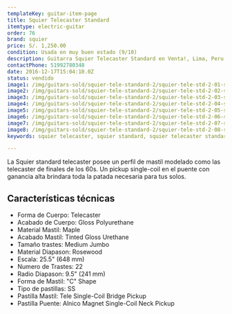 ```yaml
---
templateKey: guitar-item-page
title: Squier Telecaster Standard
itemtype: electric-guitar
order: 76
brand: squier
price: S/. 1,250.00
condition: Usada en muy buen estado (9/10)
description: Guitarra Squier Telecaster Standard en Venta!, Lima, Peru
contactPhone: 51992780348
date: 2016-12-17T15:04:10.0Z
status: vendido
image1: /img/guitars-sold/squier-tele-standard-2/squier-tele-std-2-01-sold.jpg
image2: /img/guitars-sold/squier-tele-standard-2/squier-tele-std-2-02-sold.jpg
image3: /img/guitars-sold/squier-tele-standard-2/squier-tele-std-2-03-sold.jpg
image4: /img/guitars-sold/squier-tele-standard-2/squier-tele-std-2-04-sold.jpg
image5: /img/guitars-sold/squier-tele-standard-2/squier-tele-std-2-05-sold.jpg
image6: /img/guitars-sold/squier-tele-standard-2/squier-tele-std-2-06-sold.jpg
image7: /img/guitars-sold/squier-tele-standard-2/squier-tele-std-2-07-sold.jpg
image8: /img/guitars-sold/squier-tele-standard-2/squier-tele-std-2-08-sold.jpg
keywords: squier telecaster, squier standard, squier telecaster standard

---
```

La Squier standard telecaster posee un perfil de mastil modelado como las telecaster de finales de los 60s. Un pickup single-coil en el puente con ganancia alta brindara toda la patada necesaria para tus solos.

## Características técnicas

* Forma de Cuerpo: Telecaster
* Acabado de Cuerpo: Gloss Polyurethane
* Material Mastil: Maple
* Acabado Mastil: Tinted Gloss Urethane
* Tamaño trastes: Medium Jumbo
* Material Diapason: Rosewood
* Escala: 25.5" (648 mm)
* Numero de Trastes: 22
* Radio Diapason: 9.5" (241 mm)
* Forma de Mastil: "C" Shape
* Tipo de pastillas: SS
* Pastilla Mastil: Tele Single-Coil Bridge Pickup
* Pastilla Puente: Alnico Magnet Single-Coil Neck Pickup